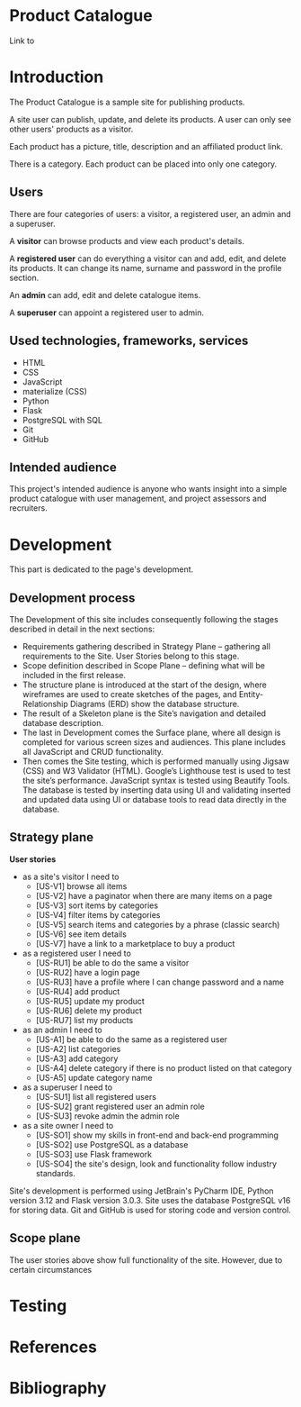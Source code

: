 Product Catalogue
=================

Link to 

# Introduction

The Product Catalogue is a sample site for publishing products.

A site user can publish, update, and delete its products. A user can only see other users' products as a visitor.

Each product has a picture, title, description and an affiliated product link.

There is a category. Each product can be placed into only one category.

## Users

There are four categories of users: a visitor, a registered user, an admin and a superuser.

A **visitor** can browse products and view each product's details.

A **registered user** can do everything a visitor can and add, edit, and delete its products. It can change its name, surname and password in the profile section.

An **admin** can add, edit and delete catalogue items.

A **superuser** can appoint a registered user to admin.

## Used technologies, frameworks, services

- HTML
- CSS
- JavaScript
- materialize (CSS)
- Python
- Flask
- PostgreSQL with SQL
- Git
- GitHub

## Intended audience

This project's intended audience is anyone who wants insight into a simple product catalogue with user management,
and project assessors and recruiters.

# Development
This part is dedicated to the page's development.
## Development process
The Development of this site includes consequently following the stages described in detail in the next sections:
* Requirements gathering described in Strategy Plane – gathering all requirements to the Site. User Stories belong to this stage. 
* Scope definition described in Scope Plane – defining what will be included in the first release.
* The structure plane is introduced at the start of the design, where wireframes are used to create sketches of the pages, and Entity-Relationship Diagrams (ERD) show the database structure.
* The result of a Skeleton plane is the Site’s navigation and detailed database description.
* The last in Development comes the Surface plane, where all design is completed for various screen sizes and audiences. This plane includes all JavaScript and CRUD functionality.
* Then comes the Site testing, which is performed manually using Jigsaw (CSS) and W3 Validator (HTML). Google’s Lighthouse test is used to test the site’s performance. JavaScript syntax is tested using Beautify Tools. The database is tested by inserting data using UI and validating inserted and updated data using UI or database tools to read data directly in the database.

## Strategy plane
**User stories**
* as a site's visitor I need to
  * [US-V1] browse all items
  * [US-V2] have a paginator when there are many items on a page
  * [US-V3] sort items by categories
  * [US-V4] filter items by categories
  * [US-V5] search items and categories by a phrase (classic search)
  * [US-V6] see item details
  * [US-V7] have a link to a marketplace to buy a product
* as a registered user I need to
  * [US-RU1] be able to do the same a visitor
  * [US-RU2] have a login page
  * [US-RU3] have a profile where I can change password and a name
  * [US-RU4] add product
  * [US-RU5] update my product
  * [US-RU6] delete my product
  * [US-RU7] list my products
* as an admin I need to
  * [US-A1] be able to do the same as a registered user
  * [US-A2] list categories
  * [US-A3] add category
  * [US-A4] delete category if there is no product listed on that category
  * [US-A5] update category name
* as a superuser I need to
  * [US-SU1] list all registered users
  * [US-SU2] grant registered user an admin role
  * [US-SU3] revoke admin the admin role
* as a site owner I need to 
  * [US-SO1] show my skills in front-end and back-end programming
  * [US-SO2] use PostgreSQL as a database
  * [US-SO3] use Flask framework
  * [US-SO4] the site's design, look and functionality follow industry standards.

Site's development is performed using JetBrain's PyCharm IDE, Python version 3.12 and Flask version 3.0.3.
Site uses the database PostgreSQL v16 for storing data.
Git and GitHub is used for storing code and version control.

## Scope plane
The user stories above show full functionality of the site. However, due to certain circumstances 



# Testing

# References

# Bibliography

